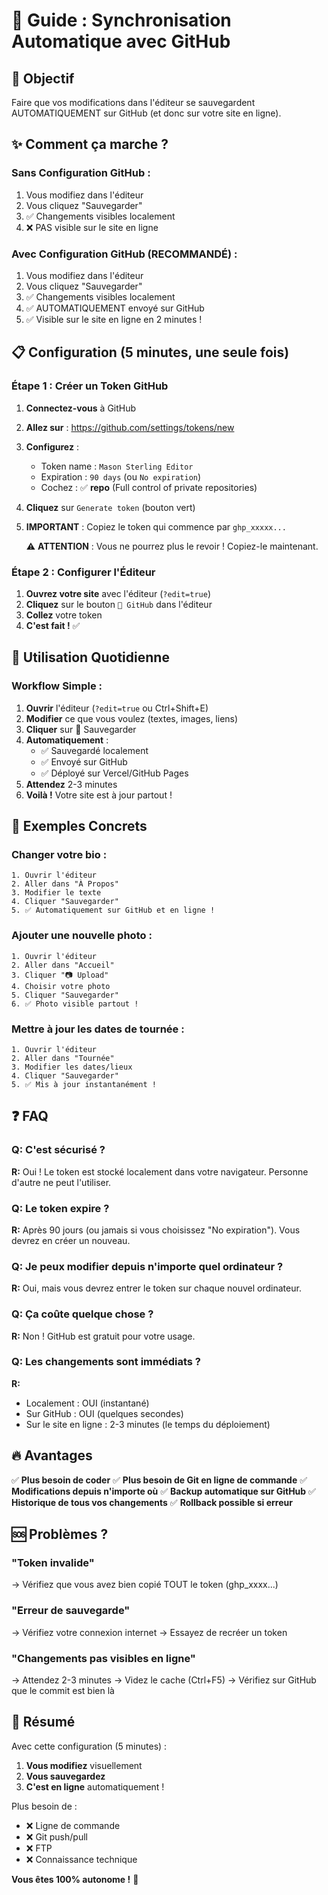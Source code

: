 # 🔄 Guide : Synchronisation Automatique avec GitHub

## 🎯 Objectif
Faire que vos modifications dans l'éditeur se sauvegardent AUTOMATIQUEMENT sur GitHub (et donc sur votre site en ligne).

## ✨ Comment ça marche ?

### Sans Configuration GitHub :
1. Vous modifiez dans l'éditeur
2. Vous cliquez "Sauvegarder"
3. ✅ Changements visibles localement
4. ❌ PAS visible sur le site en ligne

### Avec Configuration GitHub (RECOMMANDÉ) :
1. Vous modifiez dans l'éditeur
2. Vous cliquez "Sauvegarder"
3. ✅ Changements visibles localement
4. ✅ AUTOMATIQUEMENT envoyé sur GitHub
5. ✅ Visible sur le site en ligne en 2 minutes !

## 📋 Configuration (5 minutes, une seule fois)

### Étape 1 : Créer un Token GitHub

1. **Connectez-vous** à GitHub
2. **Allez sur** : https://github.com/settings/tokens/new
3. **Configurez** :
   - Token name : `Mason Sterling Editor`
   - Expiration : `90 days` (ou `No expiration`)
   - Cochez : ✅ **repo** (Full control of private repositories)
4. **Cliquez** sur `Generate token` (bouton vert)
5. **IMPORTANT** : Copiez le token qui commence par `ghp_xxxxx...`
   
   ⚠️ **ATTENTION** : Vous ne pourrez plus le revoir ! Copiez-le maintenant.

### Étape 2 : Configurer l'Éditeur

1. **Ouvrez votre site** avec l'éditeur (`?edit=true`)
2. **Cliquez** sur le bouton `🔗 GitHub` dans l'éditeur
3. **Collez** votre token
4. **C'est fait !** ✅

## 🚀 Utilisation Quotidienne

### Workflow Simple :
1. **Ouvrir** l'éditeur (`?edit=true` ou Ctrl+Shift+E)
2. **Modifier** ce que vous voulez (textes, images, liens)
3. **Cliquer** sur 💾 Sauvegarder
4. **Automatiquement** :
   - ✅ Sauvegardé localement
   - ✅ Envoyé sur GitHub
   - ✅ Déployé sur Vercel/GitHub Pages
5. **Attendez** 2-3 minutes
6. **Voilà !** Votre site est à jour partout !

## 🎨 Exemples Concrets

### Changer votre bio :
```
1. Ouvrir l'éditeur
2. Aller dans "À Propos"
3. Modifier le texte
4. Cliquer "Sauvegarder"
5. ✅ Automatiquement sur GitHub et en ligne !
```

### Ajouter une nouvelle photo :
```
1. Ouvrir l'éditeur
2. Aller dans "Accueil"
3. Cliquer "📷 Upload" 
4. Choisir votre photo
5. Cliquer "Sauvegarder"
6. ✅ Photo visible partout !
```

### Mettre à jour les dates de tournée :
```
1. Ouvrir l'éditeur
2. Aller dans "Tournée"
3. Modifier les dates/lieux
4. Cliquer "Sauvegarder"
5. ✅ Mis à jour instantanément !
```

## ❓ FAQ

### Q: C'est sécurisé ?
**R:** Oui ! Le token est stocké localement dans votre navigateur. Personne d'autre ne peut l'utiliser.

### Q: Le token expire ?
**R:** Après 90 jours (ou jamais si vous choisissez "No expiration"). Vous devrez en créer un nouveau.

### Q: Je peux modifier depuis n'importe quel ordinateur ?
**R:** Oui, mais vous devrez entrer le token sur chaque nouvel ordinateur.

### Q: Ça coûte quelque chose ?
**R:** Non ! GitHub est gratuit pour votre usage.

### Q: Les changements sont immédiats ?
**R:** 
- Localement : OUI (instantané)
- Sur GitHub : OUI (quelques secondes)
- Sur le site en ligne : 2-3 minutes (le temps du déploiement)

## 🔥 Avantages

✅ **Plus besoin de coder**
✅ **Plus besoin de Git en ligne de commande**
✅ **Modifications depuis n'importe où**
✅ **Backup automatique sur GitHub**
✅ **Historique de tous vos changements**
✅ **Rollback possible si erreur**

## 🆘 Problèmes ?

### "Token invalide"
→ Vérifiez que vous avez bien copié TOUT le token (ghp_xxxx...)

### "Erreur de sauvegarde"
→ Vérifiez votre connexion internet
→ Essayez de recréer un token

### "Changements pas visibles en ligne"
→ Attendez 2-3 minutes
→ Videz le cache (Ctrl+F5)
→ Vérifiez sur GitHub que le commit est bien là

## 🎉 Résumé

Avec cette configuration (5 minutes) :
1. **Vous modifiez** visuellement
2. **Vous sauvegardez** 
3. **C'est en ligne** automatiquement !

Plus besoin de :
- ❌ Ligne de commande
- ❌ Git push/pull
- ❌ FTP
- ❌ Connaissance technique

**Vous êtes 100% autonome !** 🚀